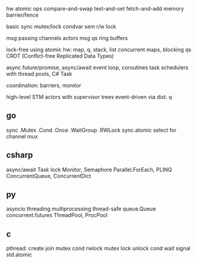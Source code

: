 ---
---
hw atomic ops
compare-and-swap
test-and-set
fetch-and-add
memory barrier/fence

basic sync
mutex/lock
condvar
sem
r/w lock

msg passing
channels
actors
msg qs
ring buffers

lock-free
using atomic hw: map, q, stack, list
concurrent maps, blocking qs
CRDT (Conflict-free Replicated Data Types)

async
future/promise, async/await
event loop, coroutines
task schedulers with thread pools, C# Task

coordination: barriers, monitor

high-level
STM
actors with supervisor trees
event-driven via dist. q

## go
sync .Mutex .Cond .Once .WaitGroup .RWLock
sync.atomic
select for channel mux

## csharp
async/await Task<T>
lock
Monitor, Semaphore
Parallel.ForEach, PLINQ
ConcurrentQueue, ConcurrentDict

## py
asyncio
threading
multiprocessing
thread-safe queue.Queue
concurrent.futures ThreadPool, ProcPool

## c
pthread: create join mutex cond rwlock
mutex lock unlock
cond wait signal
std.atomic
